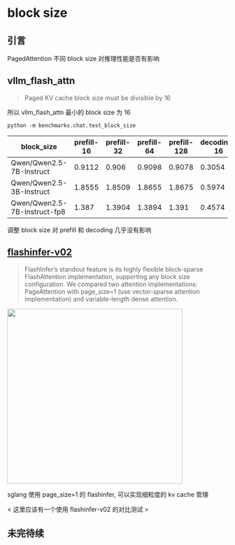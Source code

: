 # block size

## 引言

PagedAttention 不同 block size 对推理性能是否有影响

## vllm_flash_attn

> Paged KV cache block size must be divisible by 16

所以 vllm_flash_attn 最小的 block size 为 16

```commandline
python -m benchmarks.chat.test_block_size
```


| block_size                   | prefill-16 | prefill-32 | prefill-64 | prefill-128 | decoding-16 | decoding-32 | decoding-64 | decoding-128 |
|------------------------------|------------|------------|------------|-------------|-------------|-------------|-------------|--------------|
| Qwen/Qwen2.5-7B-Instruct     | 0.9112     | 0.906      | 0.9098     | 0.9078      | 0.3054      | 0.3055      | 0.305       | 0.3053       |
| Qwen/Qwen2.5-3B-Instruct     | 1.8555     | 1.8509     | 1.8655     | 1.8675      | 0.5974      | 0.5994      | 0.5997      | 0.5988       |
| Qwen/Qwen2.5-7B-Instruct-fp8 | 1.387      | 1.3904     | 1.3894     | 1.391       | 0.4574      | 0.4578      | 0.4577      | 0.457        |


调整 block size 对 prefill 和 decoding 几乎没有影响

## [flashinfer-v02](https://flashinfer.ai/2024/12/16/flashinfer-v02-release.html)

> FlashInfer’s standout feature is its highly flexible block-sparse FlashAttention implementation, supporting any block size configuration.
> We compared two attention implementations: PageAttention with page_size=1 (use vector-sparse attention implementation) and variable-length dense attention.

<img src="https://flashinfer.ai/assets/imgs/fa3-template.png" width="400">


sglang 使用 page_size=1 的 flashinfer, 可以实现细粒度的 kv cache 管理

< 这里应该有一个使用 flashinfer-v02 的对比测试 >


## 未完待续

